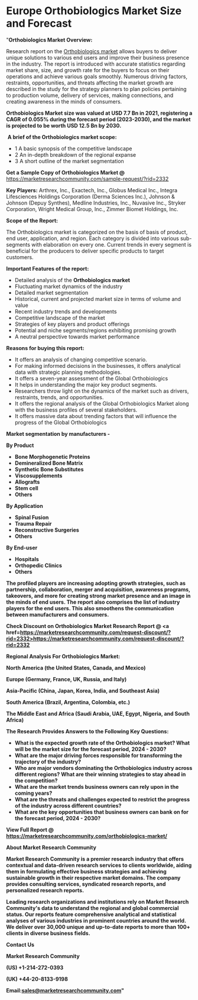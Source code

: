 # Europe Orthobiologics Market Size and Forecast
"<strong>Orthobiologics Market Overview:</strong>

Research report on the <a href=https://marketresearchcommunity.com/orthobiologics-market/>Orthobiologics market</a> allows buyers to deliver unique solutions to various end users and improve their business presence in the industry. The report is introduced with accurate statistics regarding market share, size, and growth rate for the buyers to focus on their operations and achieve various goals smoothly. Numerous driving factors, restraints, opportunities, and threats affecting the market growth are described in the study for the strategy planners to plan policies pertaining to production volume, delivery of services, making connections, and creating awareness in the minds of consumers.

<strong>Orthobiologics Market size was valued at USD 7.7 Bn in 2021, registering a CAGR of 0.055% during the forecast period (2023-2030), and the market is projected to be worth USD 12.5 Bn by 2030.</strong>

 <Strong>A brief of the Orthobiologics market scope:</Strong>
<ul>
 <li>1  A basic synopsis of the competitive landscape</li>
 <li>2  An in-depth breakdown of the regional expanse</li>
 <li>3  A short outline of the market segmentation</li>
</ul>
<strong>Get a Sample Copy of Orthobiologics Market @ </b></strong><a href=https://marketresearchcommunity.com/sample-request/?rid=2332><u>https://marketresearchcommunity.com/sample-request/?rid=2332</u></a>

<strong>Key Players:</strong> 
Arthrex, Inc., Exactech, Inc., Globus Medical Inc., Integra Lifesciences Holdings Corporation (Derma Sciences Inc.), Johnson &amp; Johnson (Depuy Synthes), Medline Industries, Inc., Nuvasive Inc., Stryker Corporation, Wright Medical Group, Inc., Zimmer Biomet Holdings, Inc.

<strong>Scope of the Report:</strong>

The Orthobiologics market is categorized on the basis of basis of product, end user, application, and region. Each category is divided into various sub-segments with elaboration on every one. Current trends in every segment is beneficial for the producers to deliver specific products to target customers.

<strong><b>Important Features of the report:</b></strong>
<ul>
  <li>Detailed analysis of the <strong><b>Orthobiologics </b></strong><strong><b>market</b></strong></li>
  <li>Fluctuating market dynamics of the industry</li>
  <li>Detailed market segmentation</li>
  <li>Historical, current and projected market size in terms of volume and value</li>
  <li>Recent industry trends and developments</li>
  <li>Competitive landscape of the market</li>
  <li>Strategies of key players and product offerings</li>
  <li>Potential and niche segments/regions exhibiting promising growth</li>
  <li>A neutral perspective towards market performance</li>
</ul>
<strong><b>Reasons for buying this report:</b></strong>
<ul>
  <li>It offers an analysis of changing competitive scenario.</li>
  <li>For making informed decisions in the businesses, it offers analytical data with strategic planning methodologies.</li>
  <li>It offers a seven-year assessment of the Global Orthobiologics</li>
  <li>It helps in understanding the major key product segments.</li>
  <li>Researchers throw light on the dynamics of the market such as drivers, restraints, trends, and opportunities.</li>
  <li>It offers the regional analysis of the Global Orthobiologics Market along with the business profiles of several stakeholders.</li>
  <li>It offers massive data about trending factors that will influence the progress of the Global Orthobiologics</li>
</ul>

<strong>Market segmentation by manufacturers -</strong>


<strong><strong>By Product</strong></h4>
<ul>
 	<li>Bone Morphogenetic Proteins</li>
 	<li>Demineralized Bone Matrix</li>
 	<li>Synthetic Bone Substitutes</li>
 	<li>Viscosupplements</li>
 	<li>Allografts</li>
 	<li>Stem cell</li>
 	<li>Others</li>
</ul>
<strong><strong>By Application</strong></h4>
<ul>
 	<li>Spinal Fusion</li>
 	<li>Trauma Repair</li>
 	<li>Reconstructive Surgeries</li>
 	<li>Others</li>
</ul>
<strong><strong>By End-user</strong></h4>
<ul>
 	<li>Hospitals</li>
 	<li>Orthopedic Clinics</li>
 	<li>Others</li>
</ul>

The profiled players are increasing adopting growth strategies, such as partnership, collaboration, merger and acquisition, awareness programs, takeovers, and more for creating strong market presence and an image in the minds of end users. The report also comprises the list of industry players for the end users. This also smoothens the communication between manufacturers and consumers.

<strong><b>Check Discount on Orthobiologics Market Research Report @ </b></strong><a href=https://marketresearchcommunity.com/request-discount/?rid=2332><u>https://marketresearchcommunity.com/request-discount/?rid=2332</u></a>

<strong>Regional Analysis For Orthobiologics Market:</strong>

<strong>North America</strong> (the United States, Canada, and Mexico)

<strong>Europe</strong> (Germany, France, UK, Russia, and Italy)

<strong>Asia-Pacific</strong> (China, Japan, Korea, India, and Southeast Asia)

<strong>South America</strong> (Brazil, Argentina, Colombia, etc.)

<strong>The Middle East and Africa</strong> (Saudi Arabia, UAE, Egypt, Nigeria, and South Africa)

<strong>The Research Provides Answers to the Following Key Questions:</strong>
<ul>
 	<li>What is the expected growth rate of the Orthobiologics market? What will be the market size for the forecast period, 2024 - 2030?</li>
 	<li>What are the major driving forces responsible for transforming the trajectory of the industry?</li>
 	<li>Who are major vendors dominating the Orthobiologics industry across different regions? What are their winning strategies to stay ahead in the competition?</li>
 	<li>What are the market trends business owners can rely upon in the coming years?</li>
 	<li>What are the threats and challenges expected to restrict the progress of the industry across different countries?</li>
 	<li>What are the key opportunities that business owners can bank on for the forecast period, 2024 - 2030?</li>
</ul>

<strong>View Full Report @</strong> <a href=https://marketresearchcommunity.com/orthobiologics-market/>https://marketresearchcommunity.com/orthobiologics-market/</a>

<strong>About Market Research Community</strong>

Market Research Community is a premier research industry that offers contextual and data-driven research services to clients worldwide, aiding them in formulating effective business strategies and achieving sustainable growth in their respective market domains. The company provides consulting services, syndicated research reports, and personalized research reports.

Leading research organizations and institutions rely on Market Research Community's data to understand the regional and global commercial status. Our reports feature comprehensive analytical and statistical analyses of various industries in prominent countries around the world. We deliver over 30,000 unique and up-to-date reports to more than 100+ clients in diverse business fields.

<strong>Contact Us</strong>

<strong>Market Research Community</strong>

(US) +1-214-272-0393

(UK) +44-20-8133-9198

<strong>Email:</strong>sales@marketresearchcommunity.com"
